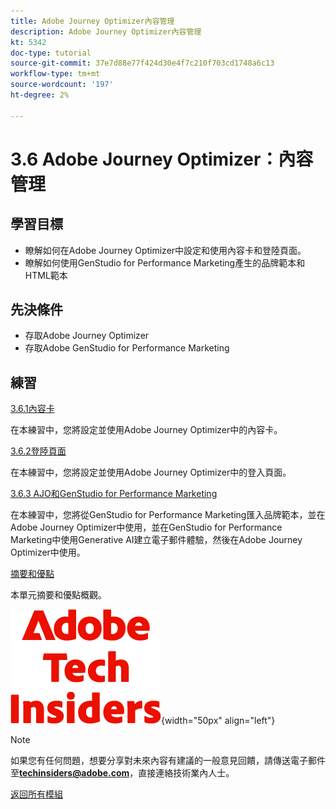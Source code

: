 ```yaml
---
title: Adobe Journey Optimizer內容管理
description: Adobe Journey Optimizer內容管理
kt: 5342
doc-type: tutorial
source-git-commit: 37e7d88e77f424d30e4f7c210f703cd1748a6c13
workflow-type: tm+mt
source-wordcount: '197'
ht-degree: 2%

---
```


# 3.6 Adobe Journey Optimizer：內容管理

## 學習目標

- 瞭解如何在Adobe Journey Optimizer中設定和使用內容卡和登陸頁面。
- 瞭解如何使用GenStudio for Performance Marketing產生的品牌範本和HTML範本

## 先決條件

- 存取Adobe Journey Optimizer
- 存取Adobe GenStudio for Performance Marketing

## 練習

[3.6.1內容卡](./ex1.md)

在本練習中，您將設定並使用Adobe Journey Optimizer中的內容卡。

[3.6.2登陸頁面](./ex2.md)

在本練習中，您將設定並使用Adobe Journey Optimizer中的登入頁面。

[3.6.3 AJO和GenStudio for Performance Marketing](./ex3.md)

在本練習中，您將從GenStudio for Performance Marketing匯入品牌範本，並在Adobe Journey Optimizer中使用，並在GenStudio for Performance Marketing中使用Generative AI建立電子郵件體驗，然後在Adobe Journey Optimizer中使用。

[摘要和優點](./summary.md)

本單元摘要和優點概觀。

![技術內部人士](./../../../../assets/images/techinsiders.png){width="50px" align="left"}

>[!NOTE]
>
>如果您有任何問題，想要分享對未來內容有建議的一般意見回饋，請傳送電子郵件至&#x200B;**techinsiders@adobe.com**，直接連絡技術業內人士。

[返回所有模組](./../../../../overview.md)
